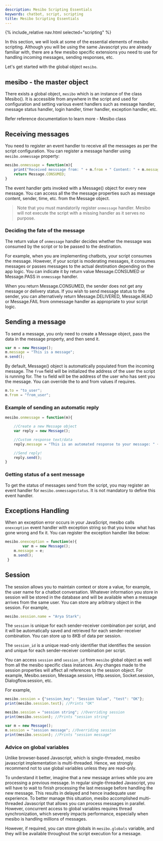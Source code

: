 ```yaml
---
description: Mesibo Scripting Essentials
keywords: chatbot, script, scripting
title: Mesibo Scripting Essentials
---
```

{% include_relative nav.html selected="scripting" %}

In this section, we will look at some of the essential elements of mesibo scripting. Although you will be using the same Javascript you are already familiar with, there are a few mesibo specific extensions you need to use for handling incoming messages, sending responses, etc.

Let's get started with the global object `mesibo`.

## mesibo - the master object

There exists a global object, `mesibo` which is an instance of the class Mesibo(). It is accessible from anywhere in the script and used for configuration and setting various event handlers such as message handler, message status handler, login handler, timer handler, exception handler, etc.

Refer reference documentation to learn more - Mesibo class

## Receiving messages
You need to register an event handler to receive all the messages as per the script configuration.  You can register a message handler using `mesibo.onmessage` property:

```js
mesibo.onmessage = function(m){
	print("Received messsage from: " + m.from + " Content: " + m.message );
	return Message.CONSUMED;
}
```

The event handler gets invoked with a Message() object for every new message.  You can access all the the message properties such as message content, sender, time, etc. from the Message object.

> Note that you must mandatorily register `onmessage` handler. Mesibo will not execute the script with a missing handler as it serves no purpose.

### Deciding the fate of the message
The return value of `onmessage` handler decides whether the message was consumed by the script or to be passed to the destination. 

For example, when you are implementing chatbots, your script consumes the message. However, if your script is moderating messages, it consumes messages or passes messages to the actual destination depending on the app logic. You can indicate it by return value Message.CONSUMED or Message.PASS in `onmessage` handler. 

When you return Message.CONSUMED, the sender does not get any message or delivery status. If you wish to send message status to the sender, you can alternatively return Message.DELIVERED, Message.READ or Message.FAIL from onmessage handler as appropriate to your script logic. 

## Sending a message
To send a message, you only need to create a Message object, pass the data in the message property, and then send it.

```js
var m = new Message();
m.message = "This is a message";
m.send();
```

By default, Message() object is automatically populated from the incoming message.  The `from` field will be initialized the address of the user the script is running for. The `to` field will be the address of the user who has sent you the message. You can override the to and from values if requires.

```js
m.to = "to_user";
m.from = "from_user";
```

### Example of sending an automatic reply

```js
mesibo.onmessage = function(m){

	//Create a new Message object
	var reply = new Message();

	//Custom response text/data
	reply.message = "This is an automated response to your message: " + m.message;

	//Send reply!
	reply.send();
}
```

### Getting status of a sent message

To get the status of messages send from the script, you may register an event handler for `mesibo.onmessagestatus`. It is not mandatory to define this event handler.

## Exceptions Handling
When an exception error occurs in your JavaScript, mesibo calls `onexception` event handler with exception string so that you know what has gone wrong and fix it. You can register the exception handler like below:

```js
mesibo.onexception = function(e){
    	var m = new Message();
	m.message = e;
	m.send();
 }
```

## Session
The session allows you to maintain context or store a value, for example, the user name for a chatbot conversation.  Whatever information you store in session will be stored in the database and will be available when a message arrives from the same user. You can store any arbitrary object in the session. For example,

```js
mesibo.session.name = "Arya Stark";
```

The `session` is unique for each sender-receiver combination per script, and it will be automatically saved and retrieved for each sender-receiver combination. You can store up to 8KB of data per session.

The `session_id` is a unique read-only identifier that identifies the session and unique for each sender-receiver combination per script.

You can access `session` and `session_id` from `mesibo` global object as well from all the mesibo specific class instances. Any changes made to the session properties will affect all references to the session object. For example, Mesibo.session, Message.session, Http.session, Socket.session, Dialogflow.session, etc.

For example,

```js
mesibo.session = {"session_key": "Session Value", "test": "OK"};
print(mesibo.session.test); //Prints "OK"

mesibo.session = "session string"; //Overriding session
print(mesibo.session); //Prints "session string"

var m = new Message();
m.session = "session message"; //Overriding session
print(mesibo.session); //Prints "session message"
```

### Advice on global variables
Unlike browser-based Javascript, which is single-threaded, mesibo javascript implementation is multi-threaded. Hence, we strongly recommend not to use global variables unless they are read-only.

To understand it better, imagine that a new message arrives while you are processing a previous message. In regular single-threaded Javascript, you will have to wait to finish processing the last message before handling the new message. This results in delayed and hence inadequate user experience. To better manage this situation, mesibo accomplished multi-threaded Javascript that allows you can process messages in parallel. However, concurrent access to global variables requires thread synchronization, which severely impacts performance, especially when mesibo is handling millions of messages.

However, if required, you can store globals in `mesibo.globals` variable, and they will be available throughout the script execution for a message.


